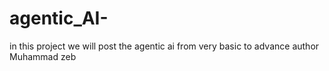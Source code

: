 # agentic_AI-
in this project we will post the agentic ai  from very basic to advance 
author Muhammad zeb
